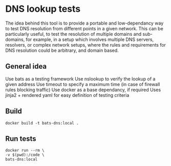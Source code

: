 # DNS lookup tests

The idea behind this tool is to provide a portable and low-dependancy way to test DNS resolution from different points in a given network. This can be particularly useful, to test the resolution of multiple domains and sub-domains, for example, in a setup which involves multiple DNS servers, resolvers, or complex network setups, where the rules and requirements for DNS resolution could be arbitrary, and domain based.

## General idea

Use bats as a testing framework
Use nslookup to verify the lookup of a given address
Use timeout to specify a maximum time (in case of firewall rules blocking traffic)
Use docker as a base dependancy, if required
Uses jinja2 + rendered yaml for easy definition of testing criteria

## Build

```console
docker build -t bats-dns:local .
```

## Run tests

```console
docker run --rm \
-v $(pwd):/code \
bats-dns:local
```
